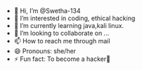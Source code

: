 - 👋 Hi, I’m @Swetha-134
- 👀 I’m interested in coding, ethical hacking 
- 🌱 I’m currently learning java,kali linux.
- 💞️ I’m looking to collaborate on ...
- 📫 How to reach me through mail
- 😄 Pronouns: she/her
- ⚡ Fun fact: To become a hacker🙂

<!---
Swetha-134/Swetha-134 is a ✨ special ✨ repository because its `README.md` (this file) appears on your GitHub profile.
You can click the Preview link to take a look at your changes.
--->
